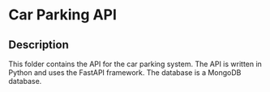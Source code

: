 # Car Parking API

## Description
This folder contains the API for the car parking system. The API is written in Python and uses the FastAPI framework. The database is a MongoDB database.